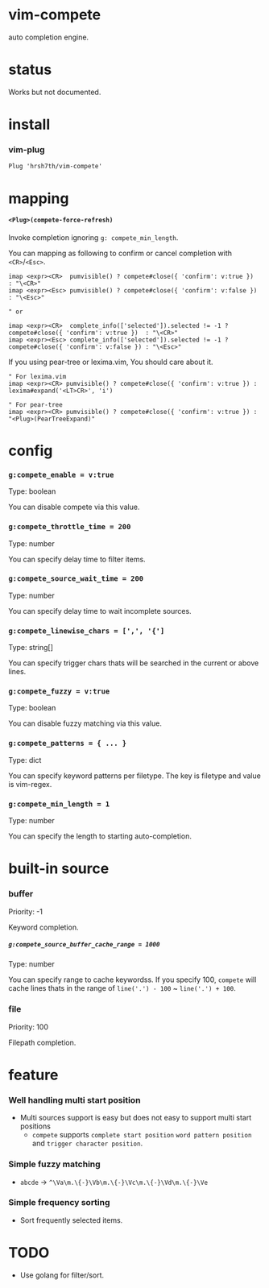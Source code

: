 # vim-compete

auto completion engine.


# status

Works but not documented.


# install

### vim-plug
```viml
Plug 'hrsh7th/vim-compete'
```

# mapping

#### `<Plug>(compete-force-refresh)`

Invoke completion ignoring `g: compete_min_length`.

You can mapping as following to confirm or cancel completion with `<CR>`/`<Esc>`.

```viml
imap <expr><CR>  pumvisible() ? compete#close({ 'confirm': v:true })  : "\<CR>"
imap <expr><Esc> pumvisible() ? compete#close({ 'confirm': v:false }) : "\<Esc>"

" or

imap <expr><CR>  complete_info(['selected']).selected != -1 ? compete#close({ 'confirm': v:true })  : "\<CR>"
imap <expr><Esc> complete_info(['selected']).selected != -1 ? compete#close({ 'confirm': v:false }) : "\<Esc>"
```

If you using pear-tree or lexima.vim, You should care about it.

```viml
" For lexima.vim
imap <expr><CR> pumvisible() ? compete#close({ 'confirm': v:true }) : lexima#expand('<LT>CR>', 'i')

" For pear-tree
imap <expr><CR> pumvisible() ? compete#close({ 'confirm': v:true }) : "<Plug>(PearTreeExpand)"
```


# config

### `g:compete_enable = v:true`

Type: boolean

You can disable compete via this value.


### `g:compete_throttle_time = 200`

Type: number

You can specify delay time to filter items.


### `g:compete_source_wait_time = 200`

Type: number

You can specify delay time to wait incomplete sources.


### `g:compete_linewise_chars = [',', '{']`

Type: string[]

You can specify trigger chars thats will be searched in the current or above lines.


### `g:compete_fuzzy = v:true`

Type: boolean

You can disable fuzzy matching via this value.


### `g:compete_patterns = { ... }`

Type: dict

You can specify keyword patterns per filetype.
The key is filetype and value is vim-regex.


### `g:compete_min_length = 1`

Type: number

You can specify the length to starting auto-completion.


# built-in source

### buffer

Priority: -1

Keyword completion.


##### `g:compete_source_buffer_cache_range = 1000`

Type: number

You can specify range to cache keywordss.
If you specify 100, `compete` will cache lines thats in the range of `line('.') - 100` ~ `line('.') + 100`.


### file

Priority: 100

Filepath completion.


# feature

### Well handling multi start position
- Multi sources support is easy but does not easy to support multi start positions
    - `compete` supports `complete start position` `word pattern position` and `trigger character position`.

### Simple fuzzy matching
- `abcde` -> `^\Va\m.\{-}\Vb\m.\{-}\Vc\m.\{-}\Vd\m.\{-}\Ve`

### Simple frequency sorting
- Sort frequently selected items.


# TODO
- Use golang for filter/sort.

